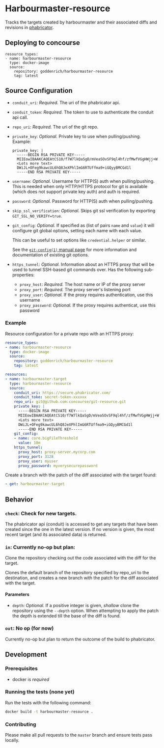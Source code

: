 # Harbourmaster-resource

Tracks the targets created by harbourmaster and their associated diffs and revisions in [phabricator](https://secure.phabricator.com).

## Deploying to concourse

```
resource_types:
- name: harbourmaster-resource
  type: docker-image
  source:
    repository: goddenrich/harbourmaster-resource
    tag: latest
```

## Source Configuration

* `conduit_uri`: *Required.* The uri of the phabricator api.

* `conduit_token`: *Required.* The token to use to authenticate the conduit api call.

* `repo_uri`: *Required.* The uri of the git repo.

* `private_key`: *Optional.* Private key to use when pulling/pushing.
    Example:
    ```
    private_key: |
      -----BEGIN RSA PRIVATE KEY-----
      MIIEowIBAAKCAQEAtCS10/f7W7lkQaSgD/mVeaSOvSF9ql4hf/zfMwfVGgHWjj+W
      <Lots more text>
      DWiJL+OFeg9kawcUL6hQ8JeXPhlImG6RTUffma9+iGQyyBMCGd1l
      -----END RSA PRIVATE KEY-----
    ```

* `username`: *Optional.* Username for HTTP(S) auth when pulling/pushing.
  This is needed when only HTTP/HTTPS protocol for git is available (which does not support private key auth)
  and auth is required.

* `password`: *Optional.* Password for HTTP(S) auth when pulling/pushing.

* `skip_ssl_verification`: *Optional.* Skips git ssl verification by exporting
  `GIT_SSL_NO_VERIFY=true`.

* `git_config`: *Optional.* If specified as (list of pairs `name` and `value`)
  it will configure git global options, setting each name with each value.

  This can be useful to set options like `credential.helper` or similar.

  See the [`git-config(1)` manual page](https://www.kernel.org/pub/software/scm/git/docs/git-config.html)
  for more information and documentation of existing git options.

* `https_tunnel`: *Optional.* Information about an HTTPS proxy that will be used to tunnel SSH-based git commands over.
  Has the following sub-properties:
    * `proxy_host`: *Required.* The host name or IP of the proxy server
    * `proxy_port`: *Required.* The proxy server's listening port
    * `proxy_user`: *Optional.* If the proxy requires authentication, use this username
    * `proxy_password`: *Optional.* If the proxy requires authenticat, use this password

### Example

Resource configuration for a private repo with an HTTPS proxy:

``` yaml
resource_types:
- name: harbourmaster-resource
  type: docker-image
  source:
    repository: goddenrich/harbourmaster-resource
    tag: latest

resources:
- name: harbourmaster-target
  type: harbourmaster-resource
  source:
    conduit_uri: https://secure.phabricator.com/
    conduit_toke: secret-token-xxxxxx
    repo_uri: git@github.com:concourse/git-resource.git
    private_key: |
      -----BEGIN RSA PRIVATE KEY-----
      MIIEowIBAAKCAQEAtCS10/f7W7lkQaSgD/mVeaSOvSF9ql4hf/zfMwfVGgHWjj+W
      <Lots more text>
      DWiJL+OFeg9kawcUL6hQ8JeXPhlImG6RTUffma9+iGQyyBMCGd1l
      -----END RSA PRIVATE KEY-----
    git_config:
    - name: core.bigFileThreshold
      value: 10m
    https_tunnel:
      proxy_host: proxy-server.mycorp.com
      proxy_port: 3128
      proxy_user: myuser
      proxy_password: myverysecurepassword
```

Create a branch with the patch of the diff associated with the target found:

``` yaml
- get: harbourmaster-target
```

## Behavior

### `check`: Check for new targets.

The phabricator api (conduit) is accessed to get any targets that have been created
since the one in the latest version. If no version is given, the most recent target
(and its associated data) is returned.

### `in`: Currently no-op but plan:
Clone the repository checking out the code associated with the diff for the target.

Clones the default branch of the repository specified by repo_uri to the
destination, and creates a new branch with the patch for the diff associated with the target.

#### Parameters

* `depth`: *Optional.* If a positive integer is given, *shallow* clone the
  repository using the `--depth` option. When attempting to apply the patch
  the depth is extended till the base of the diff is found.

### `out`: No op (for now)

Currently no-op but plan to return the outcome of the build to phabricator.

## Development

### Prerequisites

* docker is *required*

### Running the tests (none yet)

Run the tests with the following command:

```sh
docker build -t harbourmaster-resource .
```

### Contributing

Please make all pull requests to the `master` branch and ensure tests pass
locally.

